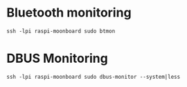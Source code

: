 # Bluetooth monitoring

```ssh -lpi raspi-moonboard sudo btmon```

# DBUS Monitoring
```ssh -lpi raspi-moonboard sudo dbus-monitor --system|less```
